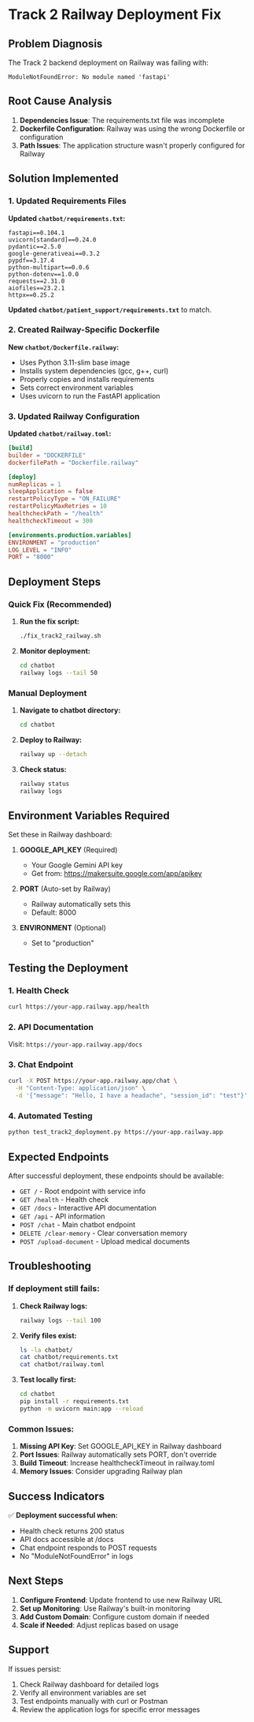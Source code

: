 # Track 2 Railway Deployment Fix

## Problem Diagnosis

The Track 2 backend deployment on Railway was failing with:
```
ModuleNotFoundError: No module named 'fastapi'
```

## Root Cause Analysis

1. **Dependencies Issue**: The requirements.txt file was incomplete
2. **Dockerfile Configuration**: Railway was using the wrong Dockerfile or configuration
3. **Path Issues**: The application structure wasn't properly configured for Railway

## Solution Implemented

### 1. Updated Requirements Files

**Updated `chatbot/requirements.txt`:**
```
fastapi==0.104.1
uvicorn[standard]==0.24.0
pydantic==2.5.0
google-generativeai==0.3.2
pypdf==3.17.4
python-multipart==0.0.6
python-dotenv==1.0.0
requests==2.31.0
aiofiles==23.2.1
httpx==0.25.2
```

**Updated `chatbot/patient_support/requirements.txt`** to match.

### 2. Created Railway-Specific Dockerfile

**New `chatbot/Dockerfile.railway`:**
- Uses Python 3.11-slim base image
- Installs system dependencies (gcc, g++, curl)
- Properly copies and installs requirements
- Sets correct environment variables
- Uses uvicorn to run the FastAPI application

### 3. Updated Railway Configuration

**Updated `chatbot/railway.toml`:**
```toml
[build]
builder = "DOCKERFILE"
dockerfilePath = "Dockerfile.railway"

[deploy]
numReplicas = 1
sleepApplication = false
restartPolicyType = "ON_FAILURE"
restartPolicyMaxRetries = 10
healthcheckPath = "/health"
healthcheckTimeout = 300

[environments.production.variables]
ENVIRONMENT = "production"
LOG_LEVEL = "INFO"
PORT = "8000"
```

## Deployment Steps

### Quick Fix (Recommended)

1. **Run the fix script:**
   ```bash
   ./fix_track2_railway.sh
   ```

2. **Monitor deployment:**
   ```bash
   cd chatbot
   railway logs --tail 50
   ```

### Manual Deployment

1. **Navigate to chatbot directory:**
   ```bash
   cd chatbot
   ```

2. **Deploy to Railway:**
   ```bash
   railway up --detach
   ```

3. **Check status:**
   ```bash
   railway status
   railway logs
   ```

## Environment Variables Required

Set these in Railway dashboard:

1. **GOOGLE_API_KEY** (Required)
   - Your Google Gemini API key
   - Get from: https://makersuite.google.com/app/apikey

2. **PORT** (Auto-set by Railway)
   - Railway automatically sets this
   - Default: 8000

3. **ENVIRONMENT** (Optional)
   - Set to "production"

## Testing the Deployment

### 1. Health Check
```bash
curl https://your-app.railway.app/health
```

### 2. API Documentation
Visit: `https://your-app.railway.app/docs`

### 3. Chat Endpoint
```bash
curl -X POST https://your-app.railway.app/chat \
  -H "Content-Type: application/json" \
  -d '{"message": "Hello, I have a headache", "session_id": "test"}'
```

### 4. Automated Testing
```bash
python test_track2_deployment.py https://your-app.railway.app
```

## Expected Endpoints

After successful deployment, these endpoints should be available:

- `GET /` - Root endpoint with service info
- `GET /health` - Health check
- `GET /docs` - Interactive API documentation
- `GET /api` - API information
- `POST /chat` - Main chatbot endpoint
- `DELETE /clear-memory` - Clear conversation memory
- `POST /upload-document` - Upload medical documents

## Troubleshooting

### If deployment still fails:

1. **Check Railway logs:**
   ```bash
   railway logs --tail 100
   ```

2. **Verify files exist:**
   ```bash
   ls -la chatbot/
   cat chatbot/requirements.txt
   cat chatbot/railway.toml
   ```

3. **Test locally first:**
   ```bash
   cd chatbot
   pip install -r requirements.txt
   python -m uvicorn main:app --reload
   ```

### Common Issues:

1. **Missing API Key**: Set GOOGLE_API_KEY in Railway dashboard
2. **Port Issues**: Railway automatically sets PORT, don't override
3. **Build Timeout**: Increase healthcheckTimeout in railway.toml
4. **Memory Issues**: Consider upgrading Railway plan

## Success Indicators

✅ **Deployment successful when:**
- Health check returns 200 status
- API docs accessible at /docs
- Chat endpoint responds to POST requests
- No "ModuleNotFoundError" in logs

## Next Steps

1. **Configure Frontend**: Update frontend to use new Railway URL
2. **Set up Monitoring**: Use Railway's built-in monitoring
3. **Add Custom Domain**: Configure custom domain if needed
4. **Scale if Needed**: Adjust replicas based on usage

## Support

If issues persist:
1. Check Railway dashboard for detailed logs
2. Verify all environment variables are set
3. Test endpoints manually with curl or Postman
4. Review the application logs for specific error messages
